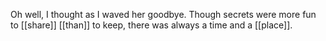 Oh well, I thought as I waved her goodbye. Though secrets were more fun to [[share]] [[than]] to keep, there was always a time and a [[place]].